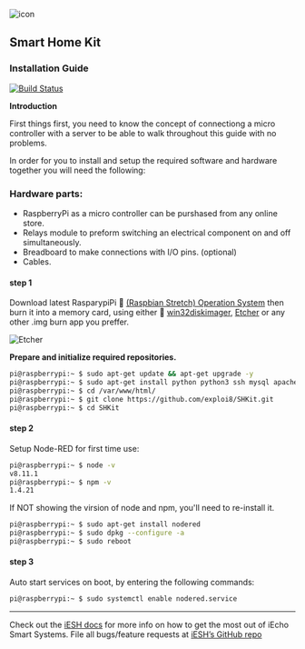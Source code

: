 ![icon](https://ipool.remotewebaccess.com/wp-content/uploads/2019/03/HomeKit-Icon_4-100x100.jpg)

## Smart Home Kit ##

### Installation Guide ###
[![Build Status](https://travis-ci.org/exploi8/SHKit.svg?branch=master)](https://travis-ci.org/exploi8/SHKit)

**Introduction**

First things first, you need to know the concept of connectiong a micro controller with a server to be able to walk throughout this guide with no problems.

In order for you to install and setup the required software and hardware together you will need the following:

### Hardware parts: ###

 - RaspberryPi as a micro controller can be purshased from any online store.
 - Relays module to preform switching an electrical component on and off simultaneously.
 - Breadboard to make connections with I/O pins. (optional)
 - Cables.



#### step 1 ####

Download latest RasparypiPi :link: [(Raspbian Stretch) Operation System][Software] then burn it into a memory card, using either :link: [win32diskimager][win32diskimager], [Etcher][Etcher] or any other .img burn app you preffer.

![Etcher](https://ipool.remotewebaccess.com/wp-content/uploads/2019/03/etching.png)

**Prepare and initialize required repositories.**

```sh
pi@raspberrypi:~ $ sudo apt-get update && apt-get upgrade -y
pi@raspberrypi:~ $ sudo apt-get install python python3 ssh mysql apache2 cmatrix git php7.0
pi@raspberrypi:~ $ cd /var/www/html/
pi@raspberrypi:~ $ git clone https://github.com/exploi8/SHKit.git
pi@raspberrypi:~ $ cd SHKit

```

#### step 2 ####

Setup Node-RED for first time use:


```sh
pi@raspberrypi:~ $ node -v
v8.11.1
pi@raspberrypi:~ $ npm -v
1.4.21

```

If NOT showing the virsion of node and npm, you'll need to re-install it.

```sh
pi@raspberrypi:~ $ sudo apt-get install nodered
pi@raspberrypi:~ $ sudo dpkg --configure -a
pi@raspberrypi:~ $ sudo reboot

```

#### step 3 ####

Auto start services on boot, by entering the following commands:


```sh
pi@raspberrypi:~ $ sudo systemctl enable nodered.service

```

___


Check out the [iESH docs][iESH-docs] for more info on how to get the most out of iEcho Smart Systems. File all bugs/feature requests at [iESH’s GitHub repo][iESH-gh]

[iESH-docs]: https://exploi8.github.io/SHKit
[iESH-gh]:   https://github.com/exploi8/SHKit
[Software]: https://downloads.raspberrypi.org/raspbian_full_latest
[win32diskimager]: https://ipool.remotewebaccess.com/wp-content/uploads/2019/03/win32diskimager-1.0.0-install.zip
[Etcher]: https://ipool.remotewebaccess.com/wp-content/uploads/2019/03/Etcher-1.0.0-beta.17-win32-x64.zip
